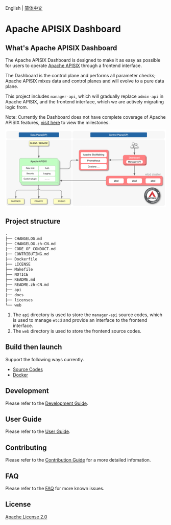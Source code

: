 <!--
#
# Licensed to the Apache Software Foundation (ASF) under one or more
# contributor license agreements.  See the NOTICE file distributed with
# this work for additional information regarding copyright ownership.
# The ASF licenses this file to You under the Apache License, Version 2.0
# (the "License"); you may not use this file except in compliance with
# the License.  You may obtain a copy of the License at
#
#     http://www.apache.org/licenses/LICENSE-2.0
#
# Unless required by applicable law or agreed to in writing, software
# distributed under the License is distributed on an "AS IS" BASIS,
# WITHOUT WARRANTIES OR CONDITIONS OF ANY KIND, either express or implied.
# See the License for the specific language governing permissions and
# limitations under the License.
#
-->

English | [简体中文](./README.zh-CN.md)

# Apache APISIX Dashboard

## What's Apache APISIX Dashboard

The Apache APISIX Dashboard is designed to make it as easy as possible for users to operate [Apache APISIX](https://github.com/apache/apisix) through a frontend interface.

The Dashboard is the control plane and performs all parameter checks; Apache APISIX mixes data and control planes and will evolve to a pure data plane.

This project includes `manager-api`, which will gradually replace `admin-api` in Apache APISIX, and the frontend interface, which we are actively migrating logic from.

Note: Currently the Dashboard does not have complete coverage of Apache APISIX features, [visit here](https://github.com/apache/apisix-dashboard/milestones) to view the milestones.

![architecture](./docs/images/architecture.png)

## Project structure

```
.
├── CHANGELOG.md
├── CHANGELOG.zh-CN.md
├── CODE_OF_CONDUCT.md
├── CONTRIBUTING.md
├── Dockerfile
├── LICENSE
├── Makefile
├── NOTICE
├── README.md
├── README.zh-CN.md
├── api
├── docs
├── licenses
└── web
```

1. The `api` directory is used to store the `manager-api` source codes, which is used to manage `etcd` and provide an interface to the frontend interface.
2. The `web` directory is used to store the frontend source codes.

## Build then launch

Support the following ways currently.

- [Source Codes](./docs/deploy.md)
- [Docker](./docs/deploy-with-docker.md)

## Development

Please refer to the [Development Guide](./docs/develop.md).

## User Guide

Please refer to the [User Guide](./docs/USER_GUIDE.md).

## Contributing

Please refer to the [Contribution Guide](./CONTRIBUTING.md) for a more detailed infomation.

## FAQ

Please refer to the [FAQ](./docs/FAQ.zh-CN.md) for more known issues.

## License

[Apache License 2.0](./LICENSE)
